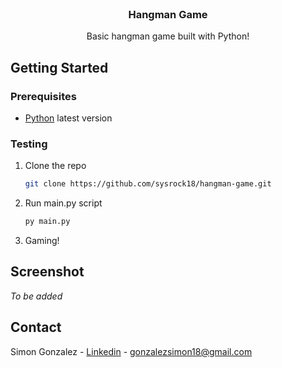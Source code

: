 <div id="top"></div>

<!-- PROJECT LOGO -->
<br />
<div align="center">
  <h3 align="center">Hangman Game</h3>

  <p align="center">
    Basic hangman game built with Python!
    <br />
  </p>
</div>


<!-- GETTING STARTED -->
## Getting Started

### Prerequisites

* [Python](https://www.python.org/downloads/) latest version


### Testing

1. Clone the repo
   ```sh
   git clone https://github.com/sysrock18/hangman-game.git
   ```
2. Run main.py script
   ```sh
   py main.py
   ```
3. Gaming!


<!-- Screenshot -->
## Screenshot

*To be added*


<!-- CONTACT -->
## Contact

Simon Gonzalez - [Linkedin](https://www.linkedin.com/in/simon-gonzalez-acosta-ing/) - gonzalezsimon18@gmail.com
